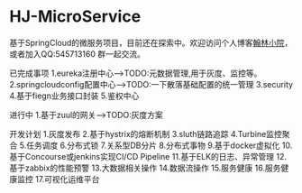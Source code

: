# HJ-MicroService
基于SpringCloud的微服务项目，目前还在探索中。欢迎访问个人博客<a href="www.huhanlin.com">翰林小院</a>，或者加入QQ:545713160 群一起交流。</br>

已完成事项
1.eureka注册中心-->TODO:元数据管理,用于灰度、监控等。
2.springcloudconfig配置中心-->TODO:一下散落基础配置的统一管理
3.security
4.基于fiegn业务接口封装
5.鉴权中心

进行中
1.基于zuul的网关-->TODO:灰度方案

开发计划
1.灰度发布
2.基于hystrix的熔断机制
3.sluth链路追踪
4.Turbine监控聚合
5.任务调度
6.分布式锁
7.关系型DB分片
8.分布式事物
9.基于docker虚拟化
10.基于Concourse或jenkins实现CI/CD Pipeline
11.基于ELK的日志、异常管理
12.基于zabbix的性能预警
13.大数据相关操作
14.数据流操作
15.服务健康
16.服务健康监控
17.可视化运维平台
